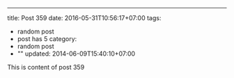---
title: Post 359
date: 2016-05-31T10:56:17+07:00
tags:
  - random post
  - post has 5
category:
  - random post
  - ""
updated: 2014-06-09T15:40:10+07:00

This is content of post 359